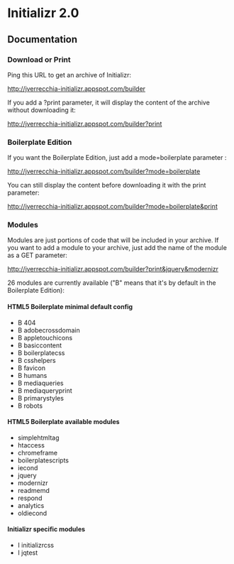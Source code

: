 # Initializr 2.0 

## Documentation

### Download or Print

Ping this URL to get an archive of Initializr:

http://jverrecchia-initializr.appspot.com/builder

If you add a ?print parameter, it will display the content of the archive without downloading it:

http://jverrecchia-initializr.appspot.com/builder?print

### Boilerplate Edition

If you want the Boilerplate Edition, just add a mode=boilerplate parameter :

http://jverrecchia-initializr.appspot.com/builder?mode=boilerplate

You can still display the content before downloading it with the print parameter:

http://jverrecchia-initializr.appspot.com/builder?mode=boilerplate&print

### Modules

Modules are just portions of code that will be included in your archive. If you want
to add a module to your archive, just add the name of the module as a GET parameter:

http://jverrecchia-initializr.appspot.com/builder?print&jquery&modernizr

26 modules are currently available ("B" means that it's by default in the Boilerplate Edition):

#### HTML5 Boilerplate minimal default config

<ul>
<li>B  404</li>
<li>B  adobecrossdomain</li>
<li>B  appletouchicons</li>
<li>B  basiccontent</li>
<li>B  boilerplatecss</li>
<li>B  csshelpers</li>
<li>B  favicon</li>
<li>B  humans</li>
<li>B  mediaqueries</li>
<li>B  mediaqueryprint</li>
<li>B  primarystyles</li>
<li>B  robots</li>
</ul>

#### HTML5 Boilerplate available modules

<ul>
<li>   simplehtmltag</li>
<li>   htaccess</li>
<li>   chromeframe</li>
<li>   boilerplatescripts</li>
<li>   iecond</li>
<li>   jquery</li>
<li>   modernizr</li>
<li>   readmemd</li>
<li>   respond</li>
<li>   analytics</li>
<li>   oldiecond</li>

</ul>

#### Initializr specific modules

<ul>
<li>I  initializrcss</li>
<li>I  jqtest</li>
</ul>